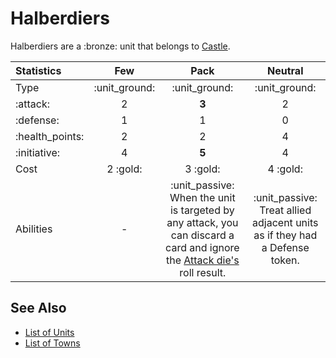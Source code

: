 # Halberdiers

Halberdiers are a :bronze: unit that belongs to [Castle](../towns/castle.md).

| Statistics | Few | Pack | Neutral |
| :--- | :---: | :---: | :---: |
| Type | :unit_ground: | :unit_ground: | :unit_ground: |
| :attack: | 2 | **3** | 2 |
| :defense: | 1 | 1 | 0 |
| :health_points: | 2 | 2 | 4 |
| :initiative: | 4 | **5** | 4 |
| Cost | 2 :gold: | 3 :gold: | 4 :gold: |
| Abilities | - | :unit_passive: When the unit is targeted by any attack, you can discard a card and ignore the [Attack die's](../dice.md#attack-die) roll result. | :unit_passive: Treat allied adjacent units as if they had a Defense token. |


## See Also

- [List of Units](../units.md)
- [List of Towns](../towns.md)